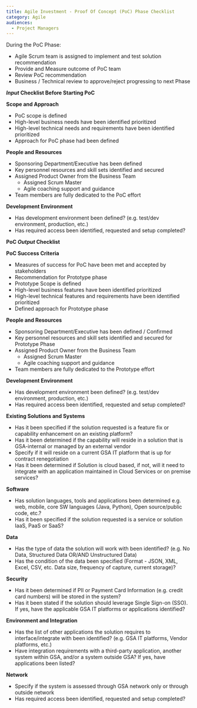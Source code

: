 ```yaml
---
title: Agile Investment - Proof Of Concept (PoC) Phase Checklist
category: Agile
audiences:
  - Project Managers
---
```


During the PoC Phase:

* Agile Scrum team is assigned to implement and test solution recommendation
* Provide and Measure outcome of PoC team
* Review PoC recommendation 
* Business / Technical review to approve/reject progressing to next Phase


***Input* Checklist Before Starting PoC**

**Scope and Approach**
* PoC scope is defined
* High-level business needs have been identified prioritized
* High-level technical needs and requirements have been identified prioritized
* Approach for PoC phase had been defined


**People and Resources**
* Sponsoring Department/Executive has been defined
* Key personnel resources and skill sets identified and secured
* Assigned Product Owner from the Business Team
	* Assigned Scrum Master
	* Agile coaching support and guidance 
* Team members are fully dedicated to the PoC effort

**Development Environment** 
* Has development environment been defined? (e.g. test/dev environment, production, etc.)
* Has required access been identified, requested and setup completed?

**PoC *Output* Checklist**

**PoC Success Criteria**
* Measures of success for PoC have been met and accepted by stakeholders 
* Recommendation for Prototype phase
* Prototype Scope is defined
* High-level business features have been identified prioritized
* High-level technical features and requirements have been identified prioritized
* Defined approach for Prototype phase

**People and Resources**
* Sponsoring Department/Executive has been defined / Confirmed
* Key personnel resources and skill sets identified and secured for Prototype Phase
* Assigned Product Owner from the Business Team
	* Assigned Scrum Master
	* Agile coaching support and guidance 
* Team members are fully dedicated to the Prototype effort

**Development Environment** 
* Has development environment been defined? (e.g. test/dev environment, production, etc.)
* Has required access been identified, requested and setup completed?

**Existing Solutions and Systems** 
* Has it been specified if the solution requested is a feature fix or capability enhancement on an existing platform?
* Has it been determined if the capability will reside in a solution that is GSA-internal or managed by an external vendor
* Specify if it will reside on a current GSA IT platform that is up for contract renegotiation
* Has it been determined if Solution is cloud based, if not, will it need to integrate with an application maintained in Cloud Services or on premise services?

**Software** 
* Has solution languages, tools and applications been determined e.g. web, mobile, core SW languages (Java, Python), Open source/public code, etc.?
* Has it been specified if the solution requested is a service or solution IaaS, PaaS or SaaS?

**Data**
* Has the type of data the solution will work with been identified? (e.g. No Data, Structured Data OR/AND Unstructured Data)
* Has the condition of the data been specified (Format - JSON, XML, Excel, CSV, etc. Data size, frequency of capture, current storage)?

**Security** 
* Has it been determined if PII or Payment Card Information (e.g. credit card numbers) will be stored in the system?
* Has it been stated if the solution should leverage Single Sign-on (SSO). If yes, have the applicable GSA IT platforms or applications identified?

**Environment and Integration**
* Has the list of other applications the solution requires to interface/integrate with been identified? (e.g. GSA IT platforms, Vendor platforms, etc.)
* Have integration requirements with a third-party application, another system within GSA, and/or a system outside GSA? If yes, have applications been listed?

**Network**
* Specify if the system is assessed through GSA network only or through outside network
* Has required access been identified, requested and setup completed?
